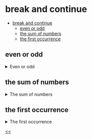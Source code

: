 # break and continue

- [break and continue](#break-and-continue)
  - [even or odd](#even-or-odd)
  - [the sum of numbers](#the-sum-of-numbers)
  - [the first occurrence](#the-first-occurrence)
 
## even or odd
<details>
<summary>Even or odd</summary>

### description
You are given an array of numbers called `numbers`. Write a cycle that logs `even` for each even number and `odd` for odd numbers. If the number is `0`, the program must stop processing the numbers.

>For `0`, the program should not print any messages.

### solution
[even-odd.js](./even-odd.js)

</details>
 
## the sum of numbers
<details>
<summary>The sum of numbers</summary>

### description
You are given an array of numbers called `numbers`. Calculate the sum of numbers and return it from the function. If the next number is `0`, the program must stop processing the numbers and return the result.

### examples
**Sample Input 1:**
```
11 12 15 10 0 100

```

**Sample Output 1:**
```
48

```

**Sample Input 2:**
```
100 0 100

```

**Sample Output 2:**
```
100
```

### solution
[sum.js](./sum.js)

</details>
 
## the first occurrence
<details>
<summary>The first occurrence</summary>

### description
Find the first occurrence of number `5` in the given array and return its index. If the number is not found, return `-1`.

### examples
**Sample Input 1:**
```
10 3 8 5 3 4 5

```

**Sample Output 1:**
```
3

```

**Sample Input 2:**
```
5 10 111 12

```

**Sample Output 2:**
```
0
```

### solution
[first-occurrence.js](./first-occurrence.js)

</details>

[<<](../../../README.md)
<!--
:%s/\(Sample \(Input\|Output\) \d:\)\n\(.*\)/```\r\r**\1**\r```\3/gc
-->
